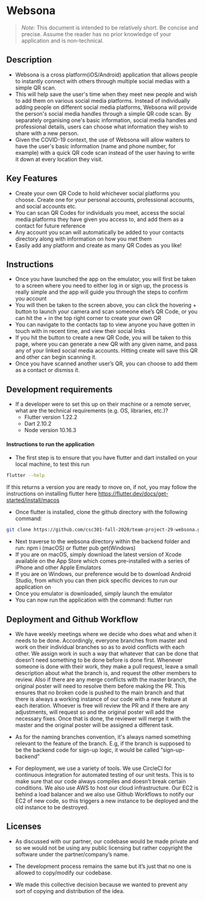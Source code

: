 # Websona

> _Note:_ This document is intended to be relatively short. Be concise and precise. Assume the reader has no prior knowledge of your application and is non-technical. 

## Description 
 * Websona is a cross platform(iOS/Android) application that allows people to instantly connect with others through multiple social medias with a simple QR scan. 
 * This will help save the user's time when they meet new people and wish to add them on various social media platforms. Instead of individually adding people on different social media platforms, Websona will provide the person's social media handles through a simple QR code scan. By separately organising one's basic information, social media handles and professional details, users can choose what information they wish to share with a new person.
 * Given the COVID-19 context, the use of Websona will allow waiters to have the user's basic information (name and phone number, for example) with a quick QR code scan instead of the user having to write it down at every location they visit.

## Key Features
 * Create your own QR Code to hold whichever social platforms you choose. Create one for your personal accounts, professional accounts, and social accounts etc.
 * You can scan QR Codes for individuals you meet, access the social media platforms they have given you access to, and add them as a contact for future reference
 * Any account you scan will automatically be added to your contacts directory along with information on how you met them
* Easily add any platform and create as many QR Codes as you like!

## Instructions
 
* Once you have launched the app on the emulator, you will first be taken to a screen where you need to either log in or sign up, the process is really simple and the app will guide you through the steps to confirm you account
* You will then be taken to the screen above, you can click the hovering + button to launch your camera and scan someone else’s QR Code, or you can hit the + in the top right corner to create your own QR
* You can navigate to the contacts tap to view anyone you have gotten in touch with in recent time, and view their social links
* If you hit the button to create a new QR Code, you will be taken to this page, where you can generate a new QR with any given name, and pass any of your linked social media accounts. Hitting create will save this QR and other can begin scanning it.
* Once you have scanned another user’s QR, you can choose to add them as a contact or dismiss it.

 
 ## Development requirements
 * If a developer were to set this up on their machine or a remote server, what are the technical requirements (e.g. OS, libraries, etc.)? 
   * Flutter version 1.22.2
   * Dart 2.10.2
   * Node version 10.16.3

####  Instructions to run the application
* The first step is to ensure that you have flutter and dart installed on your local machine, to test this run 
```bash
flutter --help
```
If this returns a version you are ready to move on, if not, you may follow the instructions on installing flutter here https://flutter.dev/docs/get-started/install/macos

 * Once flutter is installed, clone the github directory with the following command:  

```bash
git clone https://github.com/csc301-fall-2020/team-project-29-websona.git
```
 * Next traverse to the websona directory within the backend folder and run:  npm i (macOS) or flutter pub get(Windows)
 * If you are on macOS, simply download the latest version of Xcode available on the App Store which comes pre-installed with a series of iPhone and other Apple Emulators
* If you are on Windows, our preference would be to download Android Studio, from which you can then pick specific devices to run our application on
* Once you emulator is downloaded, simply launch the emulator
* You can now run the application with the command: flutter run
 
 ## Deployment and Github Workflow


 * We have weekly meetings where we decide who does what and when it needs to be done. Accordingly, everyone branches from master and work on their individual branches so as to avoid conflicts with each other. We assign work in such a way that whatever that can be done that doesn’t need something to be done before is done first. Whenever someone is done with their work, they make a pull request, leave a small description about what the branch is, and request the other members to review. Also if there are any merge conflicts with the master branch, the original poster will need to resolve them before making the PR. This ensures that no broken code is pushed to the main branch and that there is always a working instance of our code with a new feature at each iteration. Whoever is free will review the PR and if there are any adjustments, will request so and the original poster will add the necessary fixes. Once that is done, the reviewer will merge it with the master and the original poster will be assigned a different task.

 * As for the naming branches convention, it's always named something relevant to the feature of the branch. E.g, if the branch is supposed to be the backend code for sign-up logic, it would be called “sign-up-backend”

 * For deployment, we use a variety of tools. We use CircleCI for continuous integration for automated testing of our unit tests. This is to make sure that our code always compiles and doesn’t break certain conditions. We also use AWS to host our cloud infrastructure. Our EC2 is behind a load balancer and we also use Github Workflows to notify our EC2 of new code, so this triggers a new instance to be deployed and the old instance to be destroyed.

 ## Licenses 

 * As discussed with our partner, our codebase would be made private and so we would not be using any public licensing but rather copyright the software under the partner/company’s name.

 * The development process remains the same but it’s just that no one is allowed to copy/modify our codebase.

 * We made this collective decision because we wanted to prevent any sort of copying and distribution of the idea.
